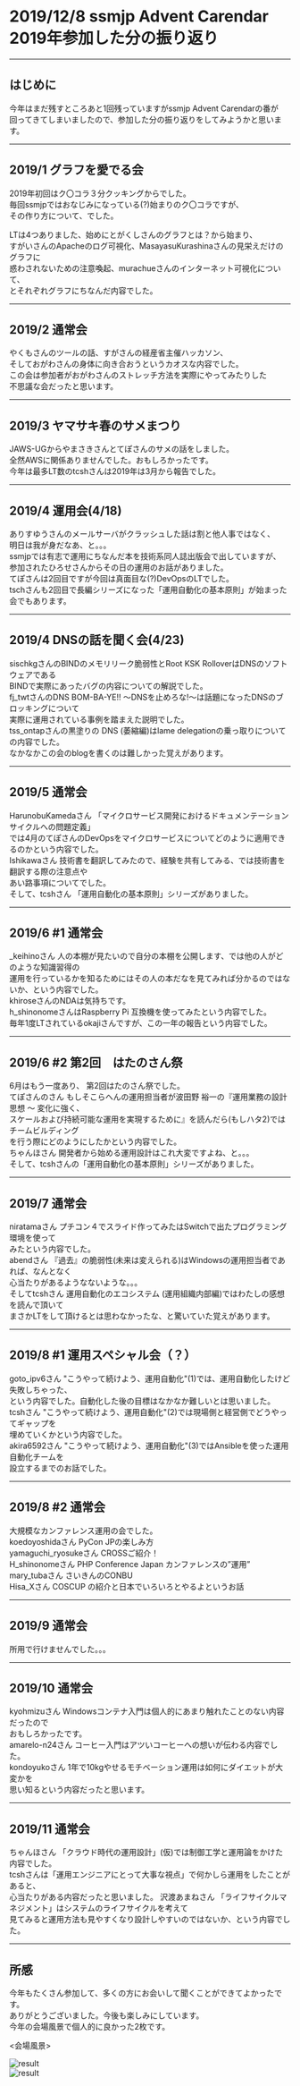   # 2019/12/8 ssmjp Advent Carendar  2019年参加した分の振り返り  
  
----  
##  はじめに  
今年はまだ残すところあと1回残っていますがssmjp Advent Carendarの番が  
回ってきてしまいましたので、参加した分の振り返りをしてみようかと思います。  
  
----  
##  2019/1 グラフを愛でる会  
2019年初回はク〇コラ３分クッキングからでした。  
毎回ssmjpではおなじみになっている(?)始まりのク〇コラですが、  
その作り方について、でした。  
  
LTは4つありました、始めにとがくしさんのグラフとは？から始まり、  
すがいさんのApacheのログ可視化、MasayasuKurashinaさんの見栄えだけのグラフに  
惑わされないための注意喚起、murachueさんのインターネット可視化について、  
とそれぞれグラフにちなんだ内容でした。  
  
----  
##  2019/2 通常会  
やくもさんのツールの話、すがさんの経産省主催ハッカソン、  
そしておがわさんの身体に向き合おうというカオスな内容でした。  
この会は参加者がおがわさんのストレッチ方法を実際にやってみたりした  
不思議な会だったと思います。  
  
----  
##  2019/3 ヤマサキ春のサメまつり  
JAWS-UGからやまさきさんとてぽさんのサメの話をしました。  
全然AWSに関係ありませんでした。おもしろかったです。  
今年は最多LT数のtcshさんは2019年は3月から報告でした。  
  
----  
##  2019/4 運用会(4/18)  
ありすゆうさんのメールサーバがクラッシュした話は割と他人事ではなく、  
明日は我が身だなあ、と。。。  
ssmjpでは有志で運用にちなんだ本を技術系同人誌出版会で出していますが、  
参加されたひろせさんからその日の運用のお話がありました。  
てぽさんは2回目ですが今回は真面目な(?)DevOpsのLTでした。  
tschさんも2回目で長編シリーズになった「運用自動化の基本原則」が始まった  
会でもあります。  
  
----  
##  2019/4 DNSの話を聞く会(4/23)   
sischkgさんのBINDのメモリリーク脆弱性とRoot KSK RolloverはDNSのソフトウェアである  
BINDで実際にあったバグの内容についての解説でした。  
fj_twtさんのDNS BOM-BA-YE!! 〜DNSを止めろな!〜は話題になったDNSのブロッキングについて  
実際に運用されている事例を踏まえた説明でした。  
tss_ontapさんの黒塗りの DNS (萎縮編)はlame delegationの乗っ取りについての内容でした。  
なかなかこの会のblogを書くのは難しかった覚えがあります。  
  
----  
##  2019/5 通常会  
HarunobuKamedaさん 「マイクロサービス開発におけるドキュメンテーションサイクルへの問題定義」  
では4月のてぽさんのDevOpsをマイクロサービスについてどのように適用できるのかという内容でした。  
Ishikawaさん 技術書を翻訳してみたので、経験を共有してみる、では技術書を翻訳する際の注意点や  
あい路事項についてでした。  
そして、tcshさん 「運用自動化の基本原則」シリーズがありました。  
  
----  
##  2019/6 #1 通常会  
_keihinoさん 人の本棚が見たいので自分の本棚を公開します、では他の人がどのような知識習得の  
運用を行っているかを知るためにはその人の本だなを見てみれば分かるのではないか、という内容でした。  
khiroseさんのNDAは気持ちです。  
h_shinonomeさんはRaspberry Pi 互換機を使ってみたという内容でした。  
毎年1度LTされているokajiさんですが、この一年の報告という内容でした。  
  
----  
##  2019/6 #2 第2回　はたのさん祭  
6月はもう一度あり、 第2回はたのさん祭でした。  
てぽさんのさん もしそこらへんの運用担当者が波田野 裕一の『運用業務の設計思想 〜 変化に強く、  
スケールおよび持続可能な運用を実現するために』を読んだら(もしハタ2)ではチームビルディング  
を行う際にどのようにしたかという内容でした。  
ちゃんほさん 開発者から始める運用設計はこれ大変ですよね、と。。。  
そして、tcshさんの「運用自動化の基本原則」シリーズがありました。  
  
----  
##  2019/7  通常会  
niratamaさん プチコン４でスライド作ってみたはSwitchで出たプログラミング環境を使って  
みたという内容でした。  
abendさん 『過去』の脆弱性(未来は変えられる)はWindowsの運用担当者であれば、なんとなく  
心当たりがあるようなないような。。。  
そしてtcshさん 運用自動化のエコシステム (運用組織内部編)ではわたしの感想を読んで頂いて  
まさかLTをして頂けるとは思わなかったな、と驚いていた覚えがあります。  
  
----  
##  2019/8 #1  運用スペシャル会（？）  
goto_ipv6さん "こうやって続けよう、運用自動化"(1)では、運用自動化したけど失敗しちゃった、  
という内容でした。自動化した後の目標はなかなか難しいとは思いました。  
tcshさん "こうやって続けよう、運用自動化"(2)では現場側と経営側でどうやってギャップを  
埋めていくかという内容でした。  
akira6592さん "こうやって続けよう、運用自動化"(3)ではAnsibleを使った運用自動化チームを  
設立するまでのお話でした。  
  
----  
##  2019/8 #2 通常会  
大規模なカンファレンス運用の会でした。  
koedoyoshidaさん PyCon JPの楽しみ方  
yamaguchi_ryosukeさん CROSSご紹介！  
H_shinonomeさん PHP Conference Japan カンファレンスの”運用”  
mary_tubaさん さいきんのCONBU  
Hisa_Xさん COSCUP の紹介と日本でいろいろとやるよというお話  
  
----  
##  2019/9 通常会  
所用で行けませんでした。。。  
  
----  
##  2019/10  通常会  
kyohmizuさん Windowsコンテナ入門は個人的にあまり触れたことのない内容だったので  
おもしろかったです。  
amarelo-n24さん コーヒー入門はアツいコーヒーへの想いが伝わる内容でした。  
kondoyukoさん 1年で10kgやせるモチベーション運用は如何にダイエットが大変かを  
思い知るという内容だったと思います。  
  
----  
##  2019/11  通常会  
ちゃんほさん 「クラウド時代の運用設計」(仮)では制御工学と運用論をかけた内容でした。  
tcshさんは「運用エンジニアにとって大事な視点」で何かしら運用をしたことがあると、  
心当たりがある内容だったと思いました。
沢渡あまねさん 「ライフサイクルマネジメント」はシステムのライフサイクルを考えて  
見てみると運用方法も見やすくなり設計しやすいのではないか、という内容でした。  
  
----  
##  所感  
今年もたくさん参加して、多くの方にお会いして聞くことができてよかったです。  
ありがとうございました。今後も楽しみにしています。  
今年の会場風景で個人的に良かった2枚です。  


<会場風景>  

![result](https://github.com/chrono-net/media/blob/20180830/20190423-2.jpg)  
![result](https://github.com/chrono-net/media/blob/20180830/20191111-2.png)


